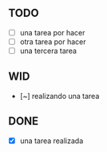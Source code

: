 ## TODO
- [ ] una tarea por hacer
- [ ] otra tarea por hacer
- [ ] una tercera tarea

## WID
- [~] realizando una tarea

## DONE
- [x] una tarea realizada

